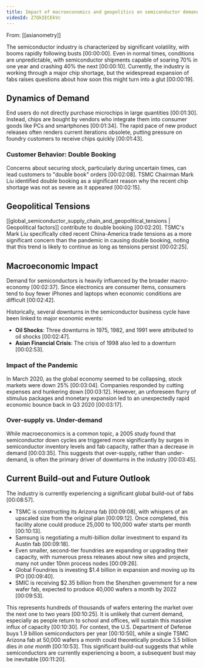 ```yaml
---
title: Impact of macroeconomics and geopolitics on semiconductor demand
videoId: Z7QkIECEkVc
---
```


From: [[asianometry]] <br/> 

The semiconductor industry is characterized by significant volatility, with booms rapidly following busts <a class="yt-timestamp" data-t="00:00:00">[00:00:00]</a>. Even in normal times, conditions are unpredictable, with semiconductor shipments capable of soaring 70% in one year and crashing 40% the next <a class="yt-timestamp" data-t="00:00:10">[00:00:10]</a>. Currently, the industry is working through a major chip shortage, but the widespread expansion of fabs raises questions about how soon this might turn into a glut <a class="yt-timestamp" data-t="00:00:19">[00:00:19]</a>.

## Dynamics of Demand

End users do not directly purchase microchips in large quantities <a class="yt-timestamp" data-t="00:01:30">[00:01:30]</a>. Instead, chips are bought by vendors who integrate them into consumer goods like PCs and smartphones <a class="yt-timestamp" data-t="00:01:34">[00:01:34]</a>. The rapid pace of new product releases often renders current iterations obsolete, putting pressure on foundry customers to receive chips quickly <a class="yt-timestamp" data-t="00:01:43">[00:01:43]</a>.

### Customer Behavior: Double Booking
Concerns about securing stock, particularly during uncertain times, can lead customers to "double book" orders <a class="yt-timestamp" data-t="00:02:08">[00:02:08]</a>. TSMC Chairman Mark Liu identified double booking as a significant reason why the recent chip shortage was not as severe as it appeared <a class="yt-timestamp" data-t="00:02:15">[00:02:15]</a>.

## Geopolitical Tensions

[[global_semiconductor_supply_chain_and_geopolitical_tensions | Geopolitical factors]] contribute to double booking <a class="yt-timestamp" data-t="00:02:20">[00:02:20]</a>. TSMC's Mark Liu specifically cited recent China-America trade tensions as a more significant concern than the pandemic in causing double booking, noting that this trend is likely to continue as long as tensions persist <a class="yt-timestamp" data-t="00:02:25">[00:02:25]</a>.

## Macroeconomic Impact

Demand for semiconductors is heavily influenced by the broader macro-economy <a class="yt-timestamp" data-t="00:02:37">[00:02:37]</a>. Since electronics are consumer items, consumers tend to buy fewer iPhones and laptops when economic conditions are difficult <a class="yt-timestamp" data-t="00:02:42">[00:02:42]</a>.

Historically, several downturns in the semiconductor business cycle have been linked to major economic events:
*   **Oil Shocks**: Three downturns in 1975, 1982, and 1991 were attributed to oil shocks <a class="yt-timestamp" data-t="00:02:47">[00:02:47]</a>.
*   **Asian Financial Crisis**: The crisis of 1998 also led to a downturn <a class="yt-timestamp" data-t="00:02:53">[00:02:53]</a>.

### Impact of the Pandemic

In March 2020, as the global economy seemed to be collapsing, stock markets were down 25% <a class="yt-timestamp" data-t="00:03:04">[00:03:04]</a>. Companies responded by cutting expenses and hunkering down <a class="yt-timestamp" data-t="00:03:12">[00:03:12]</a>. However, an unforeseen flurry of stimulus packages and monetary expansion led to an unexpectedly rapid economic bounce back in Q3 2020 <a class="yt-timestamp" data-t="00:03:17">[00:03:17]</a>.

### Over-supply vs. Under-demand

While macroeconomics is a common topic, a 2005 study found that semiconductor down cycles are triggered more significantly by surges in semiconductor inventory levels and fab capacity, rather than a decrease in demand <a class="yt-timestamp" data-t="00:03:35">[00:03:35]</a>. This suggests that over-supply, rather than under-demand, is often the primary driver of downturns in the industry <a class="yt-timestamp" data-t="00:03:45">[00:03:45]</a>.

## Current Build-out and Future Outlook

The industry is currently experiencing a significant global build-out of fabs <a class="yt-timestamp" data-t="00:08:57">[00:08:57]</a>.
*   TSMC is constructing its Arizona fab <a class="yt-timestamp" data-t="00:09:08">[00:09:08]</a>, with whispers of an upscaled size from the original plan <a class="yt-timestamp" data-t="00:09:12">[00:09:12]</a>. Once completed, this facility alone could produce 25,000 to 100,000 wafer starts per month <a class="yt-timestamp" data-t="00:10:13">[00:10:13]</a>.
*   Samsung is negotiating a multi-billion dollar investment to expand its Austin fab <a class="yt-timestamp" data-t="00:09:18">[00:09:18]</a>.
*   Even smaller, second-tier foundries are expanding or upgrading their capacity, with numerous press releases about new sites and projects, many not under 10nm process nodes <a class="yt-timestamp" data-t="00:09:26">[00:09:26]</a>.
*   Global Foundries is investing $1.4 billion in expansion and moving up its IPO <a class="yt-timestamp" data-t="00:09:40">[00:09:40]</a>.
*   SMIC is receiving $2.35 billion from the Shenzhen government for a new wafer fab, expected to produce 40,000 wafers a month by 2022 <a class="yt-timestamp" data-t="00:09:53">[00:09:53]</a>.

This represents hundreds of thousands of wafers entering the market over the next one to two years <a class="yt-timestamp" data-t="00:10:25">[00:10:25]</a>. It is unlikely that current demand, especially as people return to school and offices, will sustain this massive influx of capacity <a class="yt-timestamp" data-t="00:10:30">[00:10:30]</a>. For context, the U.S. Department of Defense buys 1.9 billion semiconductors per year <a class="yt-timestamp" data-t="00:10:50">[00:10:50]</a>, while a single TSMC Arizona fab at 50,000 wafers a month could theoretically produce 3.5 billion dies *in one month* <a class="yt-timestamp" data-t="00:10:53">[00:10:53]</a>. This significant build-out suggests that while semiconductors are currently experiencing a boom, a subsequent bust may be inevitable <a class="yt-timestamp" data-t="00:11:20">[00:11:20]</a>.